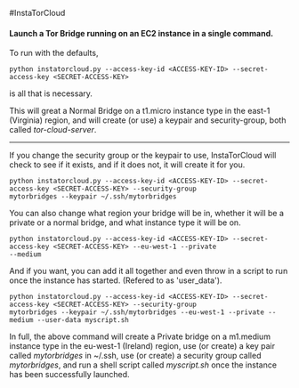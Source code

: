 #InstaTorCloud
#### Launch a Tor Bridge running on an EC2 instance in a single command.

To run with the defaults,

    python instatorcloud.py --access-key-id <ACCESS-KEY-ID> --secret-access-key <SECRET-ACCESS-KEY>

is all that is necessary.

This will great a Normal Bridge on a t1.micro instance type in the east-1 (Virginia) region, and will create (or use) a keypair and security-group, both called _tor-cloud-server_.

---------

If you change the security group or the keypair to use, InstaTorCloud will check to see if it exists, and if it does not, it will create it for you.

    python instatorcloud.py --access-key-id <ACCESS-KEY-ID> --secret-access-key <SECRET-ACCESS-KEY> --security-group 
    mytorbridges --keypair ~/.ssh/mytorbridges

You can also change what region your bridge will be in, whether it will be a private or a normal bridge, and what instance type it will be on.

    python instatorcloud.py --access-key-id <ACCESS-KEY-ID> --secret-access-key <SECRET-ACCESS-KEY> --eu-west-1 --private 
    --medium

And if you want, you can add it all together and even throw in a script to run once the instance has started. (Refered to as 'user_data').

    python instatorcloud.py --access-key-id <ACCESS-KEY-ID> --secret-access-key <SECRET-ACCESS-KEY> --security-group 
    mytorbridges --keypair ~/.ssh/mytorbridges --eu-west-1 --private --medium --user-data myscript.sh

In full, the above command will create a Private bridge on a m1.medium instance type in the eu-west-1 (Ireland) region, use (or create) a key pair called _mytorbridges_ in ~/.ssh, use (or create) a security group called _mytorbridges_, and run a shell script called _myscript.sh_ once the instance has been successfully launched.

